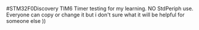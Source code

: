 #STM32F0Discovery
TIM6 Timer testing for my learning.
NO StdPeriph use.
Everyone can copy or change it but i don't sure what it will be helpful for someone else ))
